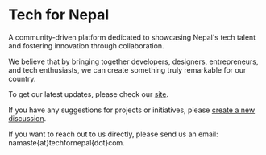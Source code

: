 # Tech for Nepal

A community-driven platform dedicated to showcasing Nepal's tech talent and fostering innovation through collaboration.

We believe that by bringing together developers, designers, entrepreneurs, and tech enthusiasts, we can create something truly remarkable for our country.

To get our latest updates, please check our [site](https://techfornepal.com/).

If you have any suggestions for projects or initiatives, please [create a new discussion](https://github.com/orgs/techfornepal/discussions).

If you want to reach out to us directly, please send us an email: namaste{at}techfornepal{dot}com.
